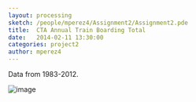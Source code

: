```yaml
---
layout: processing
sketch: /people/mperez4/Assignment2/Assignment2.pde
title:  CTA Annual Train Boarding Total
date:   2014-02-11 13:30:00
categories: project2
author: mperez4
---
```


Data from 1983-2012. 

![image](TheArtOfDataVisualization/people/mperez4/img/ctaAnnualCost.png)
